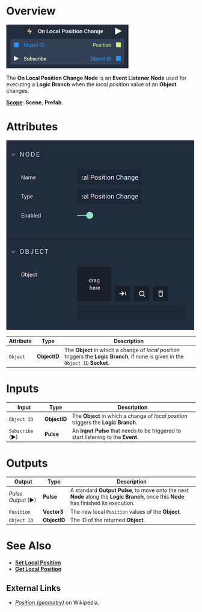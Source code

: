 # Overview

![The On Local Position Change Node.](../../../.gitbook/assets/onlocalpositionchangeupdatedimage.png)

The **On Local Position Change Node** is an **Event Listener** **Node** used for executing a **Logic Branch** when the *local position* value of an **Object** changes.

[**Scope**](../../overview.md#scopes): **Scene**, **Prefab**.
 

# Attributes

![The On Local Position Change Node Attributes.](../../../.gitbook/assets/onlocalpositionchangeattributes.png)

|Attribute|Type|Description|
|---|---|---|
|`Object`|**ObjectID**|The **Object** in which a change of *local position* triggers the **Logic Branch**, if none is given in the `Object ID` **Socket**.|


# Inputs

|Input|Type|Description|
|---|---|---|
|`Object ID`|**ObjectID**| The **Object** in which a change of *local position* triggers the **Logic Branch**.|
|`Subscribe` (►)|**Pulse**| An **Input Pulse** that needs to be triggered to start listening to the **Event**.  |

# Outputs

|Output|Type|Description|
|---|---|---|
|*Pulse Output* (►)|**Pulse**|A standard **Output Pulse**, to move onto the next **Node** along the **Logic Branch**, once this **Node** has finished its execution.|
|`Position`|**Vector3**| The new local `Position` values of the **Object**.|
|`Object ID`|**ObjectID**|The ID of the returned **Object**.|

# See Also

<!-- * [**Global and Local Transforms**]() -->
* [**Set Local Position**](../../incari/object/set-local-position.md)
* [**Get Local Position**](../../incari/object/get-local-position.md)

## External Links

* [_Position \(geometry\)_](https://en.wikipedia.org/wiki/Position_%28geometry%29) on Wikipedia.
